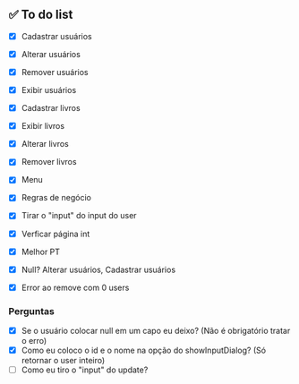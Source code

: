## ✅ To do list
- [X] Cadastrar usuários
- [X] Alterar usuários
- [X] Remover usuários
- [X] Exibir usuários

- [X] Cadastrar livros
- [X] Exibir livros
- [X] Alterar livros
- [X] Remover livros

- [x] Menu
- [x] Regras de negócio
- [x] Tirar o "input" do input do user
- [x] Verficar página int
- [x] Melhor PT

- [X] Null? Alterar usuários, Cadastrar usuários
- [x] Error ao remove com 0 users

### Perguntas
- [x] Se o usuário colocar null em um capo eu deixo? (Não é obrigatório tratar o erro)
- [x] Como eu coloco o id e o nome na opção do showInputDialog? (Só retornar o user inteiro)
- [ ] Como eu tiro o "input" do update?